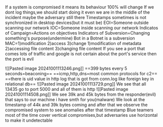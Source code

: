 If a system is compromised it means its behaviour 100% will change
If we dont log things,we should start doing it even we are in the middle of the incident maybe the adversary still there
Timestamps sometimes is not synchronized in desktop devices(but it must be)
EOI=Someone outside scanning our network
IOC=Someone inside scanning our network
Indicatos of Campaign=Actions on objectives
Indicators of Subversion=Changing something's purpose(undermine) Bot in a Botnet is a subversion
MAC=1)modification 2)access 3)change
1)modification of metadata
2)accessing file content
3)changing file content
If you see a port that comes lots of traffic  and google is not certain about the port's service then the port is evil

![[Pasted image 20241001113246.png]]
==399 bytes every 5 seconds=beaconing==
==icmp,http,dns=most common protocols for c2==
==there is uid value in http log that is got from conn.log like foreign key in relational db==
![[Pasted image 20241001113729.png]]
We see that all 13435 go to port 5000 and all of them is http
![[Pasted image 20241001114508.png]]
We see 39k and 45k bytes from the responder(evil) that says to our machine i have smth for you(malware)
We look at the timestamp of 44k and 39k bytes coming and after that we observe the compromised system to see anomalies after that timestamp
Blue teamers most of the time cover vertical compromises,but adversaries use horizontal to make it undetectable



